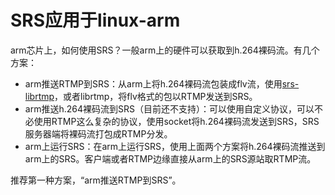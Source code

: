 # SRS应用于linux-arm

arm芯片上，如何使用SRS？一般arm上的硬件可以获取到h.264裸码流。有几个方案：
* arm推送RTMP到SRS：从arm上将h.264裸码流包装成flv流，使用[srs-librtmp](https://github.com/winlinvip/simple-rtmp-server/wiki/SrsLibrtmp)，或者librtmp，将flv格式的包以RTMP发送到SRS。
* arm推送h.264裸码流到SRS（目前还不支持）：可以使用自定义协议，可以不必使用RTMP这么复杂的协议，使用socket将h.264裸码流发送到SRS，SRS服务器端将裸码流打包成RTMP分发。
* arm上运行SRS：在arm上运行SRS，使用上面两个方案将h.264裸码流推送到arm上的SRS。客户端或者RTMP边缘直接从arm上的SRS源站取RTMP流。

推荐第一种方案，“arm推送RTMP到SRS”。